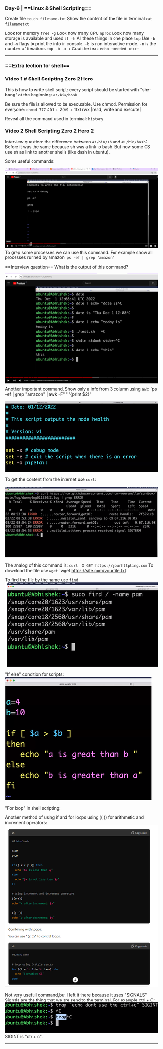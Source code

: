 ### Day-6 | ==Linux & Shell Scripting==

Create file
`touch filename.txt`
Show the content of the file in terminal
`cat filenametxt`

Look for memory
`free -g`
Look how many CPU
`nproc`
Look how many storage is available and used
`df -h`
All these things in one place
`top`
Use `-b` and `-n` flags to print the info in console. `-b` is non interactive mode. `-n` is the number of iterations
`top -b -n 1`
Cout the text:
`echo "needed text"`

---
### ==Extra lection for shell==

### Video 1 # Shell Scripting Zero 2 Hero
This is how to write shell script:
every script should be started with "she-bang" at the beginning:
`#!/bin/bash`

Be sure the file is allowed to be executable. Use chmod.
Permission for everyone:
`chmod 777`
4(r) + 2(w) + 1(x)  rwx    |read, write and execute|

Reveal all the command used in terminal:
`history`


### Video 2 Shell Scripting Zero 2 Hero 2

Interview question: the difference between `#!/bin/sh` and `#!/bin/bash`?
Before it was the same because sh was a link to bash. But now some OS use sh as link to another shells (like dash in ubuntu).

Some useful commands:

![](Attachments/Pasted%20image%2020240617103251.png)
To grep some processes we can use this command. For example show all processes runned by amazon:
`ps -ef | grep "amazon"`

==Interview question==
What is the output of this command? 

![](Attachments/Pasted%20image%2020240617103714.png)
Another important command. Show only a info from 3 column using `awk`:
`ps -ef | grep "amazon" | awk -F" " '{print $2}'

![](Attachments/Pasted%20image%2020240622190621.png)

To get the content from the internet  use `curl`:

![](Attachments/Pasted%20image%2020240622193410.png)

The analog of this command is:
`curl -X GET https://yourhttpling.com`
To download the file use `wget`
`wget https://site.com/yourfile.txt

To find the file by the name use `find`
![](Attachments/Pasted%20image%2020240622194157.png)

"If else" condition for scripts:
![](Attachments/Pasted%20image%2020240622194425.png)

"For loop" in shell scripting:

Another method of using if and for loops using (( )) for arithmetic and increment operators:
![](Attachments/Pasted%20image%2020240622200945.png)

Not very usefull command,but I left it there because it uses "SIGNALS". Signals are the thing that we are send to the terminal. For example ctrl + C:
![](Attachments/Pasted%20image%2020240622201335.png)
SIGINT is "ctr + c".


---

